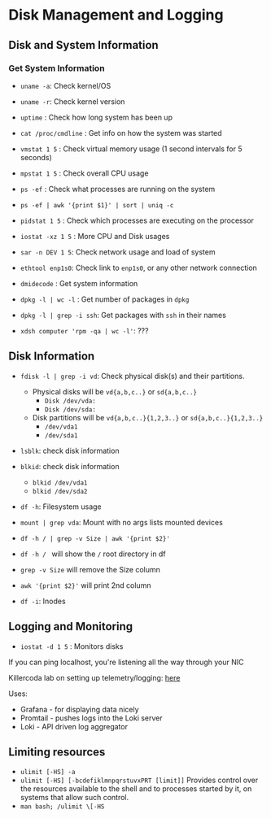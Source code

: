 
# Disk Management and Logging

## Disk and System Information


### Get System Information
* `uname -a`: Check kernel/OS  
* `uname -r`: Check kernel version
* `uptime`  : Check how long system has been up
* `cat /proc/cmdline` : Get info on how the system was started
* `vmstat 1 5` : Check virtual memory usage (1 second intervals for 5 seconds)
* `mpstat 1 5` : Check overall CPU usage
* `ps -ef` : Check what processes are running on the system
* `ps -ef | awk '{print $1}' | sort | uniq -c`

* `pidstat 1 5` : Check which processes are executing on the processor
* `iostat -xz 1 5` : More CPU and Disk usages

* `sar -n DEV 1 5`: Check network usage and load of system

* `ethtool enp1s0`: Check link to `enp1s0`, or any other network connection

* `dmidecode` : Get system information

* `dpkg -l | wc -l` : Get number of packages in `dpkg`
* `dpkg -l | grep -i ssh`: Get packages with `ssh` in their names

* `xdsh computer 'rpm -qa | wc -l'`: ???

## Disk Information

* `fdisk -l | grep -i vd`: Check physical disk(s) and their partitions.  
    * Physical disks will be `vd{a,b,c..}` or `sd{a,b,c..}`  
        * `Disk /dev/vda:`  
        * `Disk /dev/sda:`  
    * Disk partitions will be `vd{a,b,c..}{1,2,3..}` or `sd{a,b,c..}{1,2,3..}`  
        * `/dev/vda1`  
        * `/dev/sda1`  

* `lsblk`: check disk information  
* `blkid`: check disk information  
    * `blkid /dev/vda1`  
    * `blkid /dev/sda2`  

* `df -h`: Filesystem usage  

* `mount | grep vda`: Mount with no args lists mounted devices  

* `df -h / | grep -v Size | awk '{print $2}'`  
* `df -h / ` will show the `/` root directory in df  
* `grep -v Size` will remove the Size column  
* `awk '{print $2}'` will print 2nd column  

* `df -i`: Inodes  


## Logging and Monitoring

* `iostat -d 1 5` : Monitors disks  



If you can ping localhost, you're listening all the way through your NIC

Killercoda lab on setting up telemetry/logging:
[here](https://killercoda.com/het-tanis/course/Linux-Labs/102-monitoring-linux-logs)  

Uses:
* Grafana - for displaying data nicely  
* Promtail - pushes logs into the Loki server  
* Loki - API driven log aggregator  


## Limiting resources

* `ulimit [-HS] -a`
* `ulimit [-HS] [-bcdefiklmnpqrstuvxPRT [limit]]`
Provides control over the resources available to the shell and to
processes started by it, on systems that allow such control.  
* `man bash; /ulimit \[-HS`

